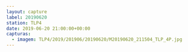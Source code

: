 ```yaml
---
layout: capture
label: 20190620
station: TLP4
date: 2019-06-20 21:00:00+00:00
capturas:
  - imagem: TLP4/2019/201906/20190620/M20190620_211504_TLP_4P.jpg
---
```

